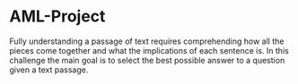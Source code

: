 # AML-Project
Fully understanding a passage of text requires comprehending how all the pieces come together and what the implications of each sentence is. In this challenge the main goal is to select the best possible answer to a question given a text passage. 
